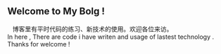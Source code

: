 ## Welcome to My Bolg ! 

    博客里有平时代码的练习、新技术的使用。欢迎各位来访。<br>
    In here , There are code i have writen and usage of lastest technology . Thanks for welcome ! 
